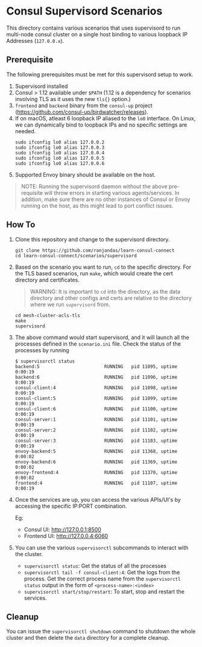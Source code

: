 # Consul Supervisord Scenarios

This directory contains various scenarios that uses supervisord to run multi-node consul cluster on a single host binding to various loopback IP Addresses (`127.0.0.x`). 

## Prerequisite

The following prerequisites must be met for this supervisord setup to work.

1. Supervisord installed
2. Consul > 1.12 available under `$PATH` (1.12 is a dependency for scenarios involving TLS as it uses the new `tls{}` option.)
3. `frontend` and `backend` binary from the `consul-up` project (https://github.com/consul-up/birdwatcher/releases).
4. If on macOS, atleast 6 loopback IP aliased to the `lo0` interface. On Linux, we can dynamically bind to loopback IPs and no specific settings are needed. 
    ```
    sudo ifconfig lo0 alias 127.0.0.2
    sudo ifconfig lo0 alias 127.0.0.3
    sudo ifconfig lo0 alias 127.0.0.4
    sudo ifconfig lo0 alias 127.0.0.5
    sudo ifconfig lo0 alias 127.0.0.6
    ```
5. Supported Envoy binary should be available on the host.

> NOTE: Running the supervisord daemon without the above pre-requisite will throw errors in starting various agents/services. In addition, make sure there are no other instances of Consul or Envoy running on the host, as this might lead to port conflict issues.

## How To

1. Clone this repository and change to the supervisord directory.
    ```
    git clone https://github.com/ranjandas/learn-consul-connect
    cd learn-consul-connect/scenarios/supervisord
    ```

2. Based on the scenario you want to run, `cd` to the specific directory. For the TLS based scenarios, run `make`, which would create the cert directory and certificates.

    > WARNING: It is important to `cd` into the directory, as the data directory and other configs and certs are relative to the directory where we run `supervisord` from. 

    ```
    cd mesh-cluster-acls-tls
    make
    supervisord
    ```

3. The above command would start supervisord, and it will launch all the processes defined in the `scenario.ini`  file. Check the status of the processes by running

    ```
    $ supervisorctl status
    backend:5                        RUNNING   pid 11095, uptime 0:00:19
    backend:6                        RUNNING   pid 11096, uptime 0:00:19
    consul-client:4                  RUNNING   pid 11098, uptime 0:00:19
    consul-client:5                  RUNNING   pid 11099, uptime 0:00:19
    consul-client:6                  RUNNING   pid 11100, uptime 0:00:19
    consul-server:1                  RUNNING   pid 11101, uptime 0:00:19
    consul-server:2                  RUNNING   pid 11102, uptime 0:00:19
    consul-server:3                  RUNNING   pid 11103, uptime 0:00:19
    envoy-backend:5                  RUNNING   pid 11368, uptime 0:00:02
    envoy-backend:6                  RUNNING   pid 11369, uptime 0:00:02
    envoy-frontend:4                 RUNNING   pid 11370, uptime 0:00:02
    frontend:4                       RUNNING   pid 11107, uptime 0:00:19
    ```

4. Once the services are up, you can access the various APIs/UI's by accessing the specific IP:PORT combination.

    Eg:

    * Consul UI: http://127.0.0.1:8500
    * Frontend UI: http://127.0.0.4:6060

5. You can use the various `supervisorctl` subcommands to interact with the cluster.
    
    * `supervisorctl status`: Get the status of all the processes
    * `supervisorctl tail -f consul-client:4`: Get the logs from the process. Get the correct process name from the `supervisorctl status` output in the form of `<process-name>:<index>`
    * `supervisorctl start/stop/restart`: To start, stop and restart the services.

## Cleanup

You can issue the `supervisorctl shutdown` command to shutdown the whole cluster and then delete the `data` directory for a complete cleanup.